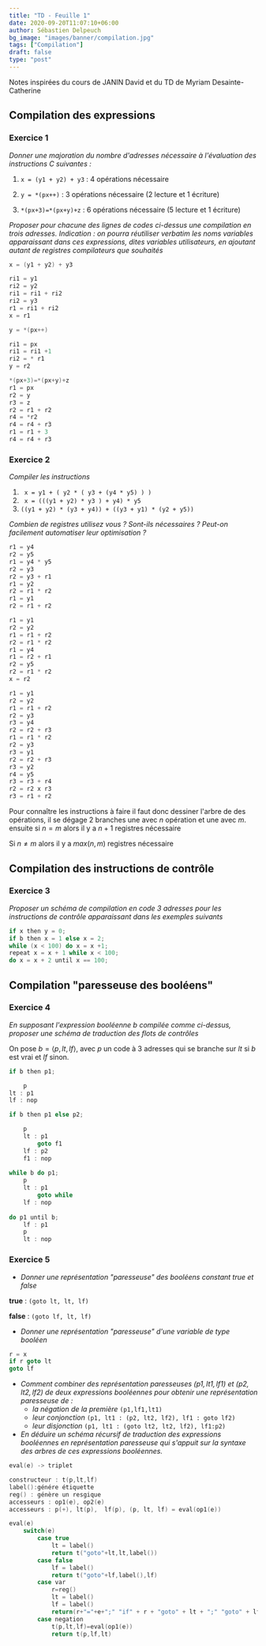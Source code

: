 ```yaml
---
title: "TD - Feuille 1"
date: 2020-09-20T11:07:10+06:00
author: Sébastien Delpeuch
bg_image: "images/banner/compilation.jpg"
tags: ["Compilation"]
draft: false
type: "post"
---
```


<script type="text/javascript" async
  src="https://cdn.mathjax.org/mathjax/latest/MathJax.js?config=TeX-MML-AM_CHTML">
</script>

Notes inspirées du cours de JANIN David et du TD de Myriam Desainte-Catherine 

## Compilation des expressions 

### Exercice 1

*Donner une majoration du nombre d'adresses nécessaire à l'évaluation des
instructions C suivantes :*

1. `x = (y1 + y2) + y3` : 4 opérations nécessaire 
 
2. `y = *(px++)` : 3 opérations nécessaire (2 lecture et 1 écriture)
 
3. `*(px+3)=*(px+y)+z` : 6 opérations nécessaire (5 lecture et 1 écriture)

*Proposer pour chacune des lignes de codes ci-dessus une compilation en trois
adresses. Indication : on pourra réutiliser verbatim les noms variables
apparaissant dans ces expressions, dites variables utilisateurs, en ajoutant
autant de registres compilateurs que souhaités*


```c
x = (y1 + y2) + y3

ri1 = y1 
ri2 = y2 
ri1 = ri1 + ri2 
ri2 = y3
r1 = ri1 + ri2
x = r1
```

```c
y = *(px++)

ri1 = px
ri1 = ri1 +1 
ri2 = * r1 
y = r2
```

```c
*(px+3)=*(px+y)+z
r1 = px
r2 = y
r3 = z
r2 = r1 + r2 
r4 = *r2 
r4 = r4 + r3
r1 = r1 + 3 
r4 = r4 + r3
```

### Exercice 2 

*Compiler les instructions*

1. ` x = y1 + ( y2 * ( y3 + (y4 * y5) ) )`
2. ` x = (((y1 + y2) * y3 ) + y4) * y5`
3. `((y1 + y2) * (y3 + y4)) + ((y3 + y1) * (y2 + y5))`

*Combien de registres utilisez vous ? Sont-ils nécessaires ? Peut-on facilement
automatiser leur optimisation ?*

```c
r1 = y4 
r2 = y5
r1 = y4 * y5
r2 = y3
r2 = y3 + r1 
r1 = y2
r2 = r1 * r2
r1 = y1
r2 = r1 + r2
```

```c
r1 = y1 
r2 = y2
r1 = r1 + r2 
r2 = r1 * r2 
r1 = y4 
r1 = r2 + r1 
r2 = y5
r2 = r1 * r2 
x = r2
```

```c
r1 = y1
r2 = y2
r1 = r1 + r2 
r2 = y3
r3 = y4
r2 = r2 + r3
r1 = r1 * r2 
r2 = y3 
r3 = y1
r2 = r2 + r3 
r3 = y2 
r4 = y5
r3 = r3 + r4
r2 = r2 x r3
r3 = r1 + r2
```

Pour connaître les instructions à faire il faut donc dessiner l'arbre de des
opérations, il se dégage 2 branches une avec $n$ opération et une avec $m$.
ensuite si $n=m$ alors il y a $n+1$ registres nécessaire 

Si $n \neq m$ alors il y a $max(n,m)$ registres nécessaire 



## Compilation des instructions de contrôle 

### Exercice 3

*Proposer un schéma de compilation en code 3 adresses pour les instructions de
contrôle apparaissant dans les exemples suivants*

```c
if x then y = 0;
if b then x = 1 else x = 2; 
while (x < 100) do x = x +1; 
repeat x = x + 1 while x < 100;
do x = x + 2 until x == 100;
```



## Compilation "paresseuse des booléens"

### Exercice 4 

*En supposant l'expression booléenne $b$ compilée comme ci-dessus, proposer
une schéma de traduction des flots de contrôles* 

On pose $b = \langle p , lt , lf \rangle$, avec $p$ un code à 3 adresses qui
se branche sur $lt$ si $b$ est vrai et $lf$ sinon.

```c
if b then p1; 

    p
lt : p1
lf : nop

if b then p1 else p2;

    p
    lt : p1
        goto f1
    lf : p2
    f1 : nop
    
while b do p1; 
    p
    lt : p1
        goto while 
    lf : nop
    
do p1 until b;
    lf : p1
    p
    lt : nop
```

### Exercice 5 

- *Donner une représentation "paresseuse" des booléens constant true et false*

**true** : `(goto lt, lt, lf)`

**false** : `(goto lf, lt, lf)`

- *Donner une représentation "paresseuse" d'une variable de type booléen*

```c
r = x
if r goto lt
goto lf 
```

- *Comment combiner des représentation paresseuses $(p1,lt1,lf1)$ et
   $(p2,lt2,lf2)$ de deux expressions booléennes pour obtenir une
   représentation paresseuse de :*
   + *la négation de la première* `(p1,lf1,lt1)`
    + *leur conjonction* `(p1, lt1 : (p2, lt2, lf2), lf1 : goto lf2)`
   + *leur disjonction* `(p1, lt1 : (goto lt2, lt2, lf2), lf1:p2)`
- *En déduire un schéma récursif de traduction des expressions booléennes en
   représentation paresseuse qui s'appuit sur la syntaxe des arbres de ces
   expressions booléennes.*

```c
eval(e) -> triplet

constructeur : t(p,lt,lf)
label():génére étiquette
reg() : génère un resgique
accesseurs : op1(e), op2(e)
accesseurs : p(+), lt(p),  lf(p), (p, lt, lf) = eval(op1(e))
```

```c
eval(e)
    switch(e)
        case true 
            lt = label()
            return t("goto"+lt,lt,label())
        case false
            lf = label()
            return t("goto"+lf,label(),lf)
        case var 
            r=reg()
            lt = label()
            lf = label()
            return(r+"="+e+";" "if" + r + "goto" + lt + ";" "goto" + lf + ";", lt,lf)
        case negation
            t(p,lt,lf)=eval(op1(e))
            return t(p,lf,lt)
```

